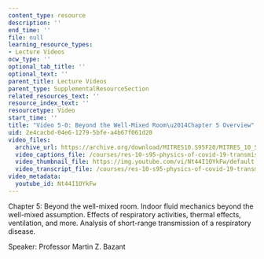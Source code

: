 ```yaml
---
content_type: resource
description: ''
end_time: ''
file: null
learning_resource_types:
- Lecture Videos
ocw_type: ''
optional_tab_title: ''
optional_text: ''
parent_title: Lecture Videos
parent_type: SupplementalResourceSection
related_resources_text: ''
resource_index_text: ''
resourcetype: Video
start_time: ''
title: "Video 5-0: Beyond the Well-Mixed Room\u2014Chapter 5 Overview"
uid: 2e4cacbd-04e6-1279-5bfe-a4b67f061d20
video_files:
  archive_url: https://archive.org/download/MITRES10.S95F20/MITRES_10_S95F20_0500_300k.mp4
  video_captions_file: /courses/res-10-s95-physics-of-covid-19-transmission-fall-2020/4f7ab1dd39395bbaa13d8456fb7203c0_Nt44I1OYkFw.vtt
  video_thumbnail_file: https://img.youtube.com/vi/Nt44I1OYkFw/default.jpg
  video_transcript_file: /courses/res-10-s95-physics-of-covid-19-transmission-fall-2020/25fd6f46472d3980495fdce1415b133f_Nt44I1OYkFw.pdf
video_metadata:
  youtube_id: Nt44I1OYkFw
---
```


Chapter 5: Beyond the well-mixed room. Indoor fluid mechanics beyond the well-mixed assumption. Effects of respiratory activities, thermal effects, ventilation, and more. Analysis of short-range transmission of a respiratory disease.

Speaker: Professor Martin Z. Bazant




